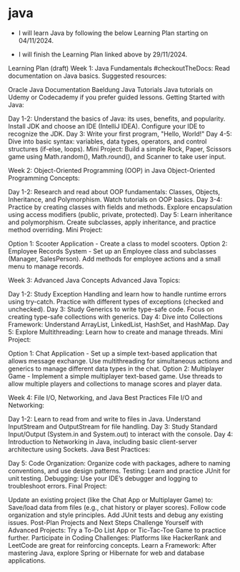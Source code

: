 # java


- I will learn Java by following the below Learning Plan  starting on 04/11/2024.

- I will finish the Learning Plan linked above by 29/11/2024.

Learning Plan (draft)
Week 1: Java Fundamentals
#checkoutTheDocs: Read documentation on Java basics. Suggested resources:

Oracle Java Documentation
Baeldung Java Tutorials
Java tutorials on Udemy or Codecademy if you prefer guided lessons.
Getting Started with Java:

Day 1-2:
Understand the basics of Java: its uses, benefits, and popularity.
Install JDK and choose an IDE (IntelliJ IDEA). Configure your IDE to recognize the JDK.
Day 3: Write your first program, "Hello, World!"
Day 4-5:
Dive into basic syntax: variables, data types, operators, and control structures (if-else, loops).
Mini Project: Build a simple Rock, Paper, Scissors game using Math.random(), Math.round(), and Scanner to take user input.

Week 2: Object-Oriented Programming (OOP) in Java
Object-Oriented Programming Concepts:

Day 1-2:
Research and read about OOP fundamentals: Classes, Objects, Inheritance, and Polymorphism.
Watch tutorials on OOP basics.
Day 3-4:
Practice by creating classes with fields and methods.
Explore encapsulation using access modifiers (public, private, protected).
Day 5: Learn inheritance and polymorphism. Create subclasses, apply inheritance, and practice method overriding.
Mini Project:

Option 1: Scooter Application - Create a class to model scooters.
Option 2: Employee Records System - Set up an Employee class and subclasses (Manager, SalesPerson). Add methods for employee actions and a small menu to manage records.

Week 3: Advanced Java Concepts
Advanced Java Topics:

Day 1-2:
Study Exception Handling and learn how to handle runtime errors using try-catch.
Practice with different types of exceptions (checked and unchecked).
Day 3:
Study Generics to write type-safe code. Focus on creating type-safe collections with generics.
Day 4:
Dive into Collections Framework: Understand ArrayList, LinkedList, HashSet, and HashMap.
Day 5:
Explore Multithreading: Learn how to create and manage threads.
Mini Project:

Option 1: Chat Application - Set up a simple text-based application that allows message exchange. Use multithreading for simultaneous actions and generics to manage different data types in the chat.
Option 2: Multiplayer Game - Implement a simple multiplayer text-based game. Use threads to allow multiple players and collections to manage scores and player data.

Week 4: File I/O, Networking, and Java Best Practices
File I/O and Networking:

Day 1-2:
Learn to read from and write to files in Java. Understand InputStream and OutputStream for file handling.
Day 3:
Study Standard Input/Output (System.in and System.out) to interact with the console.
Day 4:
Introduction to Networking in Java, including basic client-server architecture using Sockets.
Java Best Practices:

Day 5:
Code Organization: Organize code with packages, adhere to naming conventions, and use design patterns.
Testing: Learn and practice JUnit for unit testing.
Debugging: Use your IDE’s debugger and logging to troubleshoot errors.
Final Project:

Update an existing project (like the Chat App or Multiplayer Game) to:
Save/load data from files (e.g., chat history or player scores).
Follow code organization and style principles.
Add JUnit tests and debug any existing issues.
Post-Plan Projects and Next Steps
Challenge Yourself with Advanced Projects: Try a To-Do List App or Tic-Tac-Toe Game to practice further.
Participate in Coding Challenges: Platforms like HackerRank and LeetCode are great for reinforcing concepts.
Learn a Framework: After mastering Java, explore Spring or Hibernate for web and database applications.
